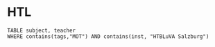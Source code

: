 # HTL

```dataview
TABLE subject, teacher
WHERE contains(tags,"MOT") AND contains(inst, "HTBLuVA Salzburg")
```